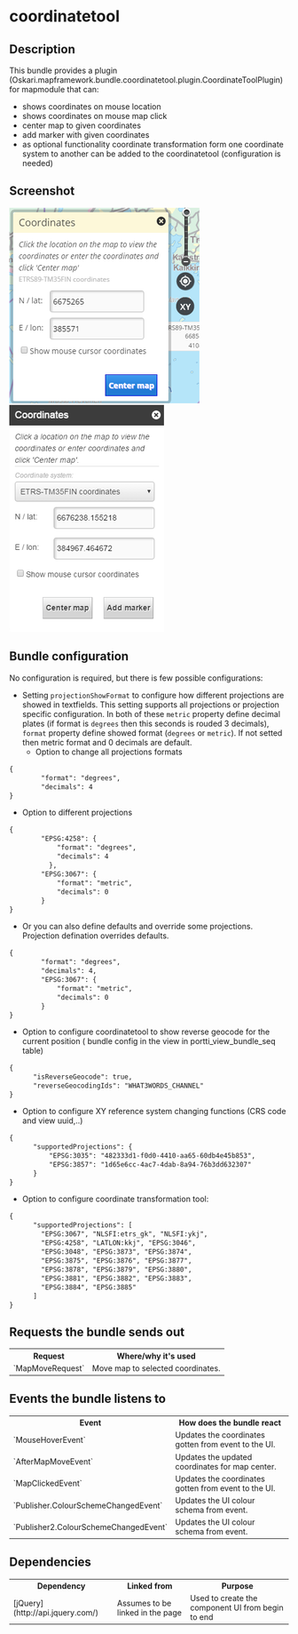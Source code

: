 # coordinatetool

## Description

This bundle provides a plugin (Oskari.mapframework.bundle.coordinatetool.plugin.CoordinateToolPlugin) for mapmodule that can:
* shows coordinates on mouse location
* shows coordinates on mouse map click
* center map to given coordinates
* add marker with given coordinates
* as optional functionality coordinate transformation form one coordinate system to another can be added to the coordinatetool (configuration is needed)


## Screenshot

![screenshot](coordinatetool.png)
![screenshot](coordinateToolNew.png)


## Bundle configuration

No configuration is required, but there is few possible configurations:

- Setting `projectionShowFormat` to configure how different projections are showed in textfields. This setting supports all projections or projection specific configuration. In both of these `metric` property define decimal plates (if format is `degrees` then this seconds is rouded 3 decimals), `format` property define showed format (`degrees` or `metric`). If not setted then metric format and 0 decimals are default.
  - Option to change all projections formats
````
{
        "format": "degrees",
        "decimals": 4
}
````
  - Option to different projections
````
{
        "EPSG:4258": {
            "format": "degrees",
            "decimals": 4
          },
        "EPSG:3067": {
            "format": "metric",
            "decimals": 0
        }
}
````
  - Or you can also define defaults and override some projections. Projection defination overrides defaults.
````
{
        "format": "degrees",
        "decimals": 4,
        "EPSG:3067": {
            "format": "metric",
            "decimals": 0
        }
}
````

- Option to configure coordinatetool to show reverse geocode for the current position
  ( bundle config in the view in portti_view_bundle_seq table)
````
{
      "isReverseGeocode": true,
      "reverseGeocodingIds": "WHAT3WORDS_CHANNEL"
}
````

- Option to configure XY reference system changing functions  (CRS code and view uuid,..)
````
{
      "supportedProjections": {
          "EPSG:3035": "482333d1-f0d0-4410-aa65-60db4e45b853",
          "EPSG:3857": "1d65e6cc-4ac7-4dab-8a94-76b3dd632307"
      }
}
````

- Option to configure coordinate transformation tool:
````
{
      "supportedProjections": [
        "EPSG:3067", "NLSFI:etrs_gk", "NLSFI:ykj",
        "EPSG:4258", "LATLON:kkj", "EPSG:3046",
        "EPSG:3048", "EPSG:3873", "EPSG:3874",
        "EPSG:3875", "EPSG:3876", "EPSG:3877",
        "EPSG:3878", "EPSG:3879", "EPSG:3880",
        "EPSG:3881", "EPSG:3882", "EPSG:3883",
        "EPSG:3884", "EPSG:3885"
      ]
}
````

## Requests the bundle sends out

<table class="table">
  <tr>
    <th> Request </th><th> Where/why it's used</th>
  </tr>
  <tr>
    <td>`MapMoveRequest`</td><td> Move map to selected coordinates.</td>
  </tr>
</table>


## Events the bundle listens to

<table class="table">
  <tr>
    <th>Event</th><th>How does the bundle react</th>
  </tr>
  <tr>
    <td>`MouseHoverEvent`</td><td>Updates the coordinates gotten from event to the UI.</td>
  </tr>
  <tr>
    <td>`AfterMapMoveEvent`</td><td>Updates the updated coordinates for map center.</td>
  </tr>
  <tr>
    <td>`MapClickedEvent`</td><td>Updates the coordinates gotten from event to the UI.</td>
  </tr>
  <tr>
    <td>`Publisher.ColourSchemeChangedEvent`</td><td>Updates the UI colour schema from event.</td>
  </tr>
  <tr>
    <td>`Publisher2.ColourSchemeChangedEvent`</td><td>Updates the UI colour schema from event.</td>
  </tr>

</table>

## Dependencies

<table class="table">
  <tr>
    <th>Dependency</th><th>Linked from</th><th>Purpose</th>
  </tr>
  <tr>
    <td>[jQuery](http://api.jquery.com/)</td>
    <td>Assumes to be linked in the page</td>
    <td>Used to create the component UI from begin to end</td>
  </tr>
</table>
